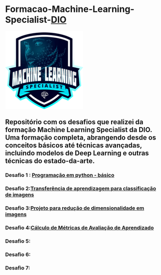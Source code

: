 # Formacao-Machine-Learning-Specialist-[DIO](https://www.dio.me/)

<img src="img\Formacao_ML.webp" align='center' alt="drawing" width="250" heigth="250"/>


 ## Repositório com os desafios que realizei da formação Machine Learning Specialist da DIO. Uma formação completa, abrangendo desde os conceitos básicos até técnicas avançadas, incluindo modelos de Deep Learning e outras técnicas do estado-da-arte.


### Desafio 1 : [Programação em python - básico](https://github.com/Jcnok/Formacao-Machine-Learning-Specialist-DIO/tree/main/desafio1#desafio-de-c%C3%B3digo-python)

### Desafio 2:[Transferência de aprendizagem para classificação de imagens](https://github.com/Jcnok/Formacao-Machine-Learning-Specialist-DIO/tree/main/desafio2#transfer%C3%AAncia-de-aprendizagem-para-classifica%C3%A7%C3%A3o-de-imagens)
### Desafio 3:[Projeto para redução de dimensionalidade em imagens](https://github.com/Jcnok/Formacao-Machine-Learning-Specialist-DIO/tree/main/desafio3#projeto-para-redu%C3%A7%C3%A3o-de-dimensionalidade-em-imagens)
### Desafio 4:[Cálculo de Métricas de Avaliação de Aprendizado](https://github.com/Jcnok/Formacao-Machine-Learning-Specialist-DIO/tree/main/desafio4#projeto-m%C3%B3dulo-4-c%C3%A1lculo-de-m%C3%A9tricas-de-avalia%C3%A7%C3%A3o-de-aprendizado)
### Desafio 5:[]()
### Desafio 6:[]()
### Desafio 7:[]()